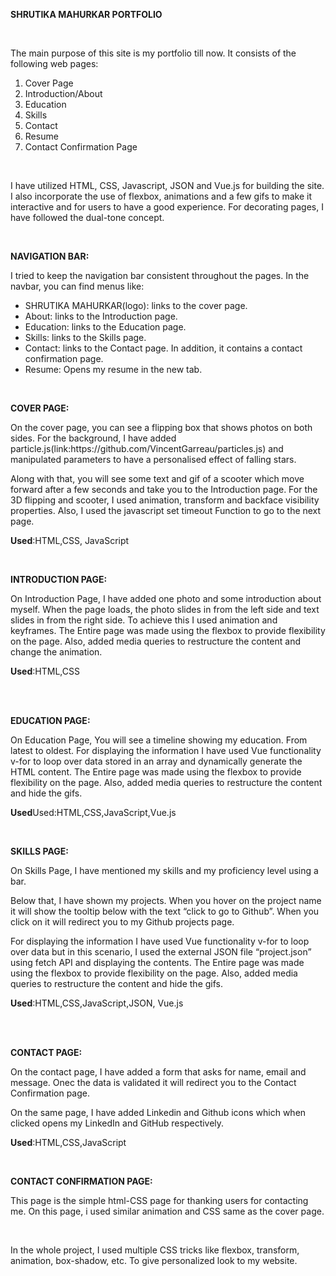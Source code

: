 <p><strong>SHRUTIKA MAHURKAR PORTFOLIO</strong></p>
<p>&nbsp;</p>
<p><span style="font-weight: 400;">The main purpose of this site is my portfolio till now. It consists of the following web pages:</span></p>
<ol>
<li style="font-weight: 400;"><span style="font-weight: 400;">Cover Page</span></li>
<li style="font-weight: 400;"><span style="font-weight: 400;">Introduction/About</span></li>
<li style="font-weight: 400;"><span style="font-weight: 400;">Education</span></li>
<li style="font-weight: 400;"><span style="font-weight: 400;">Skills</span></li>
<li style="font-weight: 400;"><span style="font-weight: 400;">Contact</span></li>
<li style="font-weight: 400;"><span style="font-weight: 400;">Resume</span></li>
<li style="font-weight: 400;"><span style="font-weight: 400;">Contact Confirmation Page</span></li>
</ol>
<p>&nbsp;</p>
<p><span style="font-weight: 400;">I have utilized HTML, CSS, Javascript, JSON and Vue.js for building the site. I also incorporate the use of flexbox, animations and a few gifs to make it interactive and for users to have a good experience. For decorating pages, I have followed the dual-tone concept.</span></p>
<p>&nbsp;</p>
<p><strong>NAVIGATION BAR:</strong></p>
<p><span style="font-weight: 400;">I tried to keep the navigation bar consistent throughout the pages. In the navbar, you can find menus like:</span></p>
<ul>
<li style="font-weight: 400;"><span style="font-weight: 400;">SHRUTIKA MAHURKAR(logo): links to the cover page.</span></li>
<li style="font-weight: 400;"><span style="font-weight: 400;">About: links to the Introduction page.</span></li>
<li style="font-weight: 400;"><span style="font-weight: 400;">Education: links to the Education page.</span></li>
<li style="font-weight: 400;"><span style="font-weight: 400;">Skills: links to the Skills page.</span></li>
<li style="font-weight: 400;"><span style="font-weight: 400;">Contact: links to the Contact page. In addition, it contains a contact confirmation page.</span></li>
<li style="font-weight: 400;"><span style="font-weight: 400;">Resume: Opens my resume in the new tab.</span></li>
</ul>
<p>&nbsp;</p>
<p><strong>COVER PAGE:</strong></p>
<p><span style="font-weight: 400;">On the cover page, you can see a flipping box that shows photos on both sides. For the background, I have added particle.js(link:https://github.com/VincentGarreau/particles.js) and manipulated parameters to have a personalised effect of falling stars.</span></p>
<p><span style="font-weight: 400;">Along with that, you will see some text and gif of a scooter which move forward after a few seconds and take you to the Introduction page. For the 3D flipping and scooter, I used animation, transform and backface visibility properties. Also, I used the javascript set timeout Function to go to the next page.</span></p>

<p><strong>Used</strong><span style="font-weight: 400;">:HTML,CSS, JavaScript&nbsp;</span></p>
<p>&nbsp;</p>
<p><strong>INTRODUCTION PAGE:</strong></p>
<p><span style="font-weight: 400;">On Introduction Page, I have added one photo and some introduction about myself. When the page loads, the photo slides in from the left side and text slides in from the right side. To achieve this I used animation and keyframes. The Entire page was made using the flexbox to provide flexibility on the page. Also, added media queries to restructure the content and change the animation.</span></p>

<p><strong>Used</strong><span style="font-weight: 400;">:HTML,CSS</span></p>
<p><br /><br /></p>
<p><strong>EDUCATION PAGE:</strong></p>
<p><span style="font-weight: 400;">On Education Page, You will see a timeline showing my education. From latest to oldest. For displaying the information I have used Vue functionality v-for to loop over data stored in an array and dynamically generate the HTML content. The Entire page was made using the flexbox to provide flexibility on the page. Also, added media queries to restructure the content and hide the gifs.</span></p>

<p><strong>Used</strong><span style="font-weight: 400;">Used:HTML,CSS,JavaScript,Vue.js</span></p>
<p>&nbsp;</p>
<p><strong>SKILLS PAGE:</strong></p>
<p><span style="font-weight: 400;">On Skills Page, I have mentioned my skills and my proficiency level using a bar.</span></p>
<p><span style="font-weight: 400;">Below that, I have shown my projects. When you hover on the project name it will show the tooltip below with the text &ldquo;click to go to Github&rdquo;. When you click on it will redirect you to my Github projects page.</span></p>
<p><span style="font-weight: 400;">For displaying the information I have used Vue functionality v-for to loop over data but in this scenario, I used the external JSON file &ldquo;project.json&rdquo; using fetch API and displaying the contents. The Entire page was made using the flexbox to provide flexibility on the page. Also, added media queries to restructure the content and hide the gifs.</span></p>
<p><strong>Used</strong><span style="font-weight: 400;">:HTML,CSS,JavaScript,JSON, Vue.js</span></p>
<p><br /><br /></p>
<p><strong>CONTACT PAGE:</strong></p>
<p><span style="font-weight: 400;">On the contact page, I have added a form that asks for name, email and message. Onec the data is validated it will redirect you to the Contact Confirmation page.&nbsp;</span></p>
<p><span style="font-weight: 400;">On the same page, I have added Linkedin and Github icons which when clicked opens my LinkedIn and GitHub respectively.</span></p>
<p><strong>Used</strong><span style="font-weight: 400;">:HTML,CSS,JavaScript</span></p>
<p>&nbsp;</p>
<p><strong>CONTACT CONFIRMATION PAGE:</strong></p>
<p><span style="font-weight: 400;">This page is the simple html-CSS page for thanking users for contacting me. On this page, i used similar animation and CSS same as the cover page.</span></p>
<p>&nbsp;</p>
<p><span style="font-weight: 400;">In the whole project, I used multiple CSS tricks like flexbox, transform, animation, box-shadow, etc. To give personalized look to my website.</span></p>
<p><br /><br /><br /><br /><br /></p>

